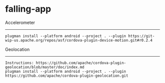 # falling-app


Accelerometer
_____________
	plugman install --platform android --project . --plugin https://git-wip-us.apache.org/repos/asf/cordova-plugin-device-motion.git#r0.2.4


Geolocation
_____________
	Instructions: https://github.com/apache/cordova-plugin-geolocation/blob/master/doc/index.md
	plugman install --platform android --project . --plugin https://github.com/apache/cordova-plugin-geolocation.git